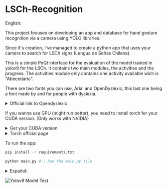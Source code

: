 # LSCh-Recognition

English:

This project focuses on developing an app and database for hand gesture recognition via a camera using YOLO libraries.

Since it's creation, I've managed to create a python app that uses your camera to search for LSCh signs (Lengua de Señas Chilena).

This is a simple PyQt interface for the evaluation of the model trained in yolov9 for the LSCh.
It contains two main modules, the activities and the progress.
The activities module only contains one activity available wich is "Abecedario".

There are two fonts you can use, Arial and OpenDyslexic, this last one being a font made by and for people with dyslexia.

<details>
<summary>Official link to Opendyslexic</summary>
https://opendyslexic.org/about
</details>

If you wanna use GPU (might run better), you need to install torch for your CUDA version. (Only works with NVIDIA)

<details>
<summary>Get your CUDA version</summary>

```sh
nvcc --version
```
</details>

<details>
<summary>Torch official page</summary>
https://pytorch.org/get-started/locally/
</details>

To run the app:

```sh
pip install -r requirements.txt
```

```sh
python main.py #|| Run the main.py file
```

<details>
<summary>Español:</summary>

Este es un proyecto enfocado en el desarrollo de una aplicación y una base de datos para el reconocimiento de gestos de manos a través de la cámara utilizando bibliotecas de YOLO.

Desde su creación, he logrado crear una aplicación en Python que utiliza tu cámara para buscar signos de LSCh (Lengua de Señas Chilena).

Esta es una interfaz simple de PyQt para la evaluación del modelo entrenado en yolov9 para la LSCh.
Contiene dos módulos principales, las actividades y el progreso.
El módulo de actividades solo contiene una actividad disponible que es "Abecedario".

Hay dos fuentes que puedes usar, Arial y OpenDyslexic, esta última siendo una fuente hecha por y para personas con dislexia.

<details>
<summary>Enlace oficial a Opendyslexic</summary>
https://opendyslexic.org/about
</details>

Si deseas usar GPU (puede funcionar mejor), necesitas instalar torch para tu versión de CUDA. (Solo funciona con NVIDIA)

<details>
<summary>Obtener tu versión de CUDA</summary>

```sh
nvcc --version
```
</details>

Para correr la aplicación:

```sh
pip install -r requirements.txt
```

```sh
python main.py #|| Correr el archivo main.py
```
</details>


![Yolov9 Model Test](img/test_1.gif)